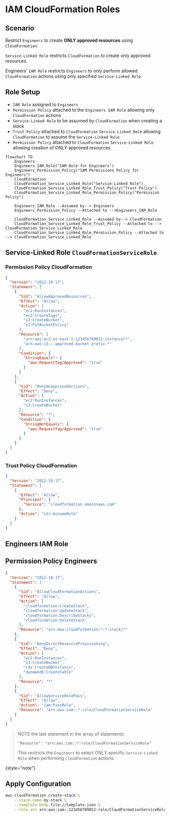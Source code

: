 # IAM CloudFormation Roles

## Scenario
Restrict `Engineers` to create **ONLY approved resources** using `CloudFormation`.

`Service-Linked Role` restricts `CloudFormation` to create only approved resources.

Engineers' `IAM Role` restricts `Engineers` to only perform allowed `CloudFormation` actions
using only specified `Service-Linked Role`.

## Role Setup
* `IAM Role` assigned to `Engineers`
* `Permission Policy` attached to the `Engineers IAM Role` allowing only `CloudFormation` actions
* `Service-Linked Role` to be assumed by `CloudFormation` when creating a stack
* `Trust Policy` attached to `CloudFormation` `Service-Linked Role` allowing `CloudFormation` to assume the `Service-Linked Role`
* `Permission Policy` attached to `CloudFormation` `Service-Linked Role` allowing creation of ONLY approved resources.

```mermaid
flowchart TD
    Engineers
    Engineers_IAM_Role("IAM Role for Engineers")
    Engineers_Permission_Policy("IAM Permissions Policy for Engineers")
    CloudFormation
    CloudFormation_Service_Linked_Role("Service-Linked Role")
    CloudFormation_Service_Linked_Role_Trust_Policy("Trust Policy")
    CloudFormation_Service_Linked_Role_Permission_Policy("Permission Policy")
    
    Engineers_IAM_Role --Assumed by--> Engineers
    Engineers_Permission_Policy --Attached to -->Engineers_IAM_Role
    
    CloudFormation_Service_Linked_Role --Assumed by--> CloudFormation
    CloudFormation_Service_Linked_Role_Trust_Policy --Attached to --> CloudFormation_Service_Linked_Role
    CloudFormation_Service_Linked_Role_Permission_Policy --Attached to --> CloudFormation_Service_Linked_Role
```

## Service-Linked Role `CloudFormationServiceRole`
### Permission Policy CloudFormation
```json
{
  "Version": "2012-10-17",
  "Statement": [
    {
      "Sid": "AllowApprovedResources",
      "Effect": "Allow",
      "Action": [
        "ec2:RunInstances",
        "ec2:CreateTags",
        "s3:CreateBucket",
        "s3:PutBucketPolicy"
      ],
      "Resource": [
        "arn:aws:ec2:us-east-1:123456789012:instance/*",
        "arn:aws:s3:::approved-bucket-prefix-*"
      ],
      "Condition": {
        "StringEquals": {
          "aws:RequestTag/Approved": "true"
        }
      }
    },
    {
      "Sid": "DenyUnapprovedActions",
      "Effect": "Deny",
      "Action": [
        "ec2:RunInstances",
        "s3:CreateBucket"
      ],
      "Resource": "*",
      "Condition": {
        "StringNotEquals": {
          "aws:RequestTag/Approved": "true"
        }
      }
    }
  ]
}
```
### Trust Policy CloudFormation
```JSON
{
  "Version": "2012-10-17",
  "Statement": [
    {
      "Effect": "Allow",
      "Principal": {
        "Service": "cloudformation.amazonaws.com"
      },
      "Action": "sts:AssumeRole"
    }
  ]
}
```

## Engineers IAM Role
## Permission Policy Engineers
```JSON
{
  "Version": "2012-10-17",
  "Statement": [
    {
      "Sid": "AllowCloudFormationActions",
      "Effect": "Allow",
      "Action": [
        "cloudformation:CreateStack",
        "cloudformation:UpdateStack",
        "cloudformation:DescribeStacks",
        "cloudformation:DeleteStack"
      ],
      "Resource": "arn:aws:cloudformation:*:*:stack/*"
    },
    {
      "Sid": "DenyDirectResourceProvisioning",
      "Effect": "Deny",
      "Action": [
        "ec2:RunInstances",
        "s3:CreateBucket",
        "rds:CreateDBInstance",
        "dynamodb:CreateTable"
      ],
      "Resource": "*"
    },
    {
      "Sid": "AllowServiceRolePass",
      "Effect": "Allow",
      "Action": "iam:PassRole",
      "Resource": "arn:aws:iam::*:role/CloudFormationServiceRole"
    }
  ]
}
```
> NOTE the last statement in the array of statements:
> 
> `"Resource": "arn:aws:iam::*:role/CloudFormationServiceRole"`
> 
> This restricts the `Engineers` to select ONLY specific `Service-Linked Role`
> when performing `CloudFormation` actions.
> 
{style="note"}

## Apply Configuration
```bash
aws cloudformation create-stack \
    --stack-name my-stack \
    --template-body file://template.json \
    --role-arn arn:aws:iam::123456789012:role/CloudFormationServiceRole
```